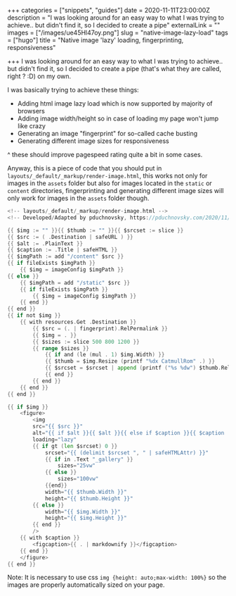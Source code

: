 +++
categories = ["snippets", "guides"]
date = 2020-11-11T23:00:00Z
description = "I was looking around for an easy way to what I was trying to achieve.. but didn't find it, so I decided to create a pipe"
externalLink = ""
images = ["/images/ue45Hl47oy.png"]
slug = "native-image-lazy-load"
tags = ["hugo"]
title = "Native image 'lazy' loading, fingerprinting, responsiveness"

+++
I was looking around for an easy way to what I was trying to achieve.. but didn't find it, so I decided to create a pipe (that's what they are called, right ? :D) on my own.

I was basically trying to achieve these things:

* Adding html image lazy load which is now supported by majority of browsers
* Adding image width/height so in case of loading my page won't jump like crazy
* Generating an image "fingerprint" for so-called cache busting
* Generating different image sizes for responsiveness 

^ these should improve pagespeed rating quite a bit in some cases.

Anyway, this is a piece of code that you should put in `layouts/_default/_markup/render-image.html`, this works not only for images in the `assets` folder but also for images located in the `static` or `content` directories, fingerprinting and generating different image sizes will only work for images in the `assets` folder though.

```go
<!-- layouts/_default/_markup/render-image.html -->
<!-- Developed/Adapted by pduchnovsky, https://pduchnovsky.com/2020/11/native-image-lazy-load/ -->

{{ $img := "" }}{{ $thumb := "" }}{{ $srcset := slice }}
{{ $src := ( .Destination | safeURL ) }}
{{ $alt := .PlainText }}
{{ $caption := .Title | safeHTML }}
{{ $imgPath := add "/content" $src }}
{{ if fileExists $imgPath }}
    {{ $img = imageConfig $imgPath }}
{{ else }}
    {{ $imgPath = add "/static" $src }}
    {{ if fileExists $imgPath }}
        {{ $img = imageConfig $imgPath }}
    {{ end }}
{{ end }}
{{ if not $img }}
    {{ with resources.Get .Destination }}
        {{ $src = (. | fingerprint).RelPermalink }}
        {{ $img = . }}
        {{ $sizes := slice 500 800 1200 }}
        {{ range $sizes }}
            {{ if and (le (mul . 1) $img.Width) }}
            {{ $thumb = $img.Resize (printf "%dx CatmullRom" .) }}
            {{ $srcset = $srcset | append (printf ("%s %dw") $thumb.RelPermalink . ) }}
            {{ end }}
        {{ end }}
    {{ end }}
{{ end }}

{{ if $img }}
    <figure>
        <img
        src="{{ $src }}"
        alt="{{ if $alt }}{{ $alt }}{{ else if $caption }}{{ $caption | markdownify | plainify }}{{ else }}&nbsp;{{ end }}"
        loading="lazy"
        {{ if gt (len $srcset) 0 }}
            srcset="{{ (delimit $srcset ", " | safeHTMLAttr) }}"
            {{ if in .Text "_gallery" }}
                sizes="25vw"
            {{ else }}
                sizes="100vw"
            {{end}}
            width="{{ $thumb.Width }}"
            height="{{ $thumb.Height }}"
        {{ else }}
            width="{{ $img.Width }}"
            height="{{ $img.Height }}"
        {{ end }}
        />
    {{ with $caption }}
        <figcaption>{{ . | markdownify }}</figcaption>
    {{ end }}
    </figure>
{{ end }}
```

Note: It is necessary to use css `img {height: auto;max-width: 100%}` so the images are properly automatically sized on your page.

